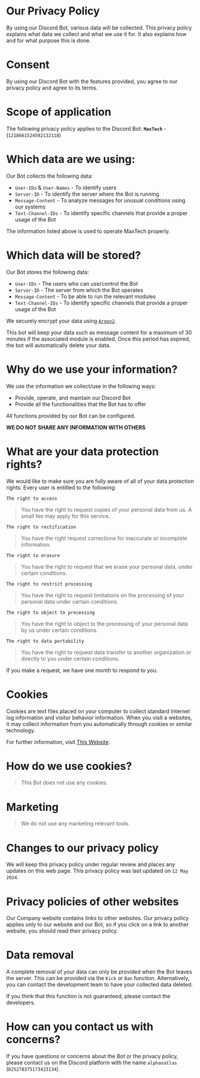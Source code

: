 # Our Privacy Policy

By using our Discord Bot, various data will be collected.
This privacy policy explains what data we collect and what we use it for. It also explains how and for what purpose this is done.

# Consent
By using our Discord Bot with the features provided, you agree to our privacy policy and agree to its terms.

# Scope of application
The following privacy policy applies to the Discord Bot:
**`MaxTech`** - (`1218661524592132118`)


# Which data are we using:
Our Bot collects the following data:

* `User-IDs` & `User-Names` - To identify users
* `Server-ID` - To identify the server where the Bot is running
* `Message-Content` - To analyze messages for unusual conditions using our systems
* `Text-Channel-IDs` - To identify specific channels that provide a proper usage of the Bot

The information listed above is used to operate MaxTech properly.


# Which data will be stored?
Our Bot stores the following data:

* `User-IDs` - The users who can use/control the Bot
* `Server-ID` - The server from which the Bot operates
* `Message-Content` - To be able to run the relevant modules
* `Text-Channel-IDs` - To identify specific channels that provide a proper usage of the Bot

We securely encrypt your data using [`Argon2`](https://en.wikipedia.org/wiki/Argon2).

This bot will keep your data such as message content for a maximum of 30 minutes if the associated module is enabled.
Once this period has expired, the bot will automatically delete your data.


# Why do we use your information?
We use the information we collect/use in the following ways:

- Provide, operate, and maintain our Discord Bot
- Provide all the functionalities that the Bot has to offer

All functions provided by our Bot can be configured.

**WE DO NOT SHARE ANY INFORMATION WITH OTHERS**


# What are your data protection rights?
We would like to make sure you are fully aware of all of your data protection rights. Every user is entitled to the following:

`The right to access`
> You have the right to request copies of your personal data from us. A small fee may apply for this service.

`The right to rectification`
> You have the right request corrections for inaccurate or incomplete information.

`The right to erasure`
> You have the right to request that we erase your personal data, under certain conditions.

`The right to restrict processing`
> You have the right to request limitations on the processing of your personal data under certain conditions.

`The right to object to processing`
> You have the right to object to the processing of your personal data by us under certain conditions.

`The right to data portability`
> You have the right to request data transfer to another organization or directly to you under certain conditions.

If you make a request, we have one month to respond to you.

# Cookies
Cookies are text files placed on your computer to collect standard Internet log information and visitor behavior information.
When you visit a websites, it may collect information from you automatically through cookies or similar technology.

For further information, visit [This Website](https://www.termsfeed.com/blog/cookies/).


# How do we use cookies?
> This Bot does not use any cookies.


# Marketing
> We do not use any marketing relevant tools.


# Changes to our privacy policy
We will keep this privacy policy under regular review and places any updates on this web page.
This privacy policy was last updated on `12 May 2024`.


# Privacy policies of other websites
Our Company website contains links to other websites. Our privacy policy applies only to our website and our Bot, 
so if you click on a link to another website, you should read their privacy policy.


# Data removal
A complete removal of your data can only be provided when the Bot leaves the server.
This can be provided via the `Kick` or `Ban` function. Alternatively, you can contact the development team to have your collected data deleted.

If you think that this function is not guaranteed, please contact the developers.


# How can you contact us with concerns?
If you have questions or concerns about the Bot or the privacy policy, 
please contact us on the Discord platform with the name `alphaxatlas` (`825278375173423134`).
